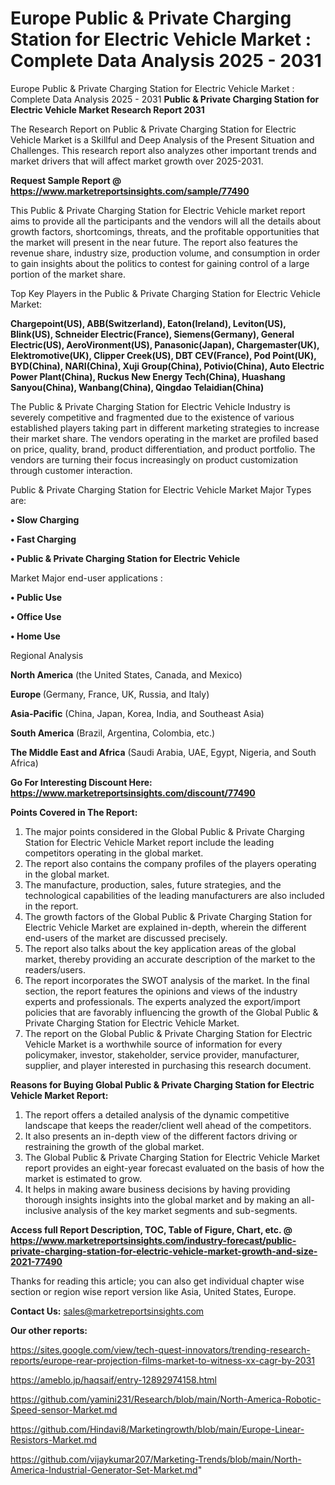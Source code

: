 # Europe Public & Private Charging Station for Electric Vehicle Market : Complete Data Analysis 2025 - 2031
Europe Public & Private Charging Station for Electric Vehicle Market : Complete Data Analysis 2025 - 2031
<strong>Public & Private Charging Station for Electric Vehicle Market Research Report 2031</strong>

The Research Report on Public & Private Charging Station for Electric Vehicle Market is a Skillful and Deep Analysis of the Present Situation and Challenges. This research report also analyzes other important trends and market drivers that will affect market growth over 2025-2031.

<strong>Request Sample Report @ <a href=https://www.marketreportsinsights.com/sample/77490>https://www.marketreportsinsights.com/sample/77490</a></strong>

This Public & Private Charging Station for Electric Vehicle market report aims to provide all the participants and the vendors will all the details about growth factors, shortcomings, threats, and the profitable opportunities that the market will present in the near future. The report also features the revenue share, industry size, production volume, and consumption in order to gain insights about the politics to contest for gaining control of a large portion of the market share.

Top Key Players in the Public & Private Charging Station for Electric Vehicle Market:

<strong>Chargepoint(US), ABB(Switzerland), Eaton(Ireland), Leviton(US), Blink(US), Schneider Electric(France), Siemens(Germany), General Electric(US), AeroVironment(US), Panasonic(Japan), Chargemaster(UK), Elektromotive(UK), Clipper Creek(US), DBT CEV(France), Pod Point(UK), BYD(China), NARI(China), Xuji Group(China), Potivio(China), Auto Electric Power Plant(China), Ruckus New Energy Tech(China), Huashang Sanyou(China), Wanbang(China), Qingdao Telaidian(China)</strong>

The Public & Private Charging Station for Electric Vehicle Industry is severely competitive and fragmented due to the existence of various established players taking part in different marketing strategies to increase their market share. The vendors operating in the market are profiled based on price, quality, brand, product differentiation, and product portfolio. The vendors are turning their focus increasingly on product customization through customer interaction.

Public & Private Charging Station for Electric Vehicle Market Major Types are:

<strong>• Slow Charging

• Fast Charging

• Public & Private Charging Station for Electric Vehicle</strong>

Market Major end-user applications :

<strong>• Public Use

• Office Use

• Home Use</strong>

Regional Analysis

</u><strong><b>North America</b></strong> (the United States, Canada, and Mexico)

<strong><b>Europe </b></strong>(Germany, France, UK, Russia, and Italy)

<strong><b>Asia-Pacific</b></strong> (China, Japan, Korea, India, and Southeast Asia)

<strong><b>South America</b></strong> (Brazil, Argentina, Colombia, etc.)

<strong><b>The Middle East and Africa</b></strong> (Saudi Arabia, UAE, Egypt, Nigeria, and South Africa)

<strong>Go For Interesting Discount Here: <a href=https://www.marketreportsinsights.com/discount/77490>https://www.marketreportsinsights.com/discount/77490</a></strong>

<strong>Points Covered in The Report:</strong>
<ol>
  <li>The major points considered in the Global Public & Private Charging Station for Electric Vehicle Market report include the leading competitors operating in the global market.</li>
  <li>The report also contains the company profiles of the players operating in the global market.</li>
  <li>The manufacture, production, sales, future strategies, and the technological capabilities of the leading manufacturers are also included in the report.</li>
  <li>The growth factors of the Global Public & Private Charging Station for Electric Vehicle Market are explained in-depth, wherein the different end-users of the market are discussed precisely.</li>
  <li>The report also talks about the key application areas of the global market, thereby providing an accurate description of the market to the readers/users.</li>
  <li>The report incorporates the SWOT analysis of the market. In the final section, the report features the opinions and views of the industry experts and professionals. The experts analyzed the export/import policies that are favorably influencing the growth of the Global Public & Private Charging Station for Electric Vehicle Market.</li>
  <li>The report on the Global Public & Private Charging Station for Electric Vehicle Market is a worthwhile source of information for every policymaker, investor, stakeholder, service provider, manufacturer, supplier, and player interested in purchasing this research document.</li>
</ol>
<strong>Reasons for Buying Global Public & Private Charging Station for Electric Vehicle Market Report:</strong>

<ol>
  <li>The report offers a detailed analysis of the dynamic competitive landscape that keeps the reader/client well ahead of the competitors.</li>
  <li>It also presents an in-depth view of the different factors driving or restraining the growth of the global market.</li>
  <li>The Global Public & Private Charging Station for Electric Vehicle Market report provides an eight-year forecast evaluated on the basis of how the market is estimated to grow.</li>
  <li>It helps in making aware business decisions by having providing thorough insights insights into the global market and by making an all-inclusive analysis of the key market segments and sub-segments.</li>
</ol>
<strong>Access full Report Description, TOC, Table of Figure, Chart, etc. @ <a href=https://www.marketreportsinsights.com/industry-forecast/public-private-charging-station-for-electric-vehicle-market-growth-and-size-2021-77490>https://www.marketreportsinsights.com/industry-forecast/public-private-charging-station-for-electric-vehicle-market-growth-and-size-2021-77490</a></strong>


Thanks for reading this article; you can also get individual chapter wise section or region wise report version like Asia, United States, Europe.

<strong>Contact Us:</strong>
sales@marketreportsinsights.com

<strong>Our other reports:</strong>

<a href=https://sites.google.com/view/tech-quest-innovators/trending-research-reports/europe-rear-projection-films-market-to-witness-xx-cagr-by-2031>https://sites.google.com/view/tech-quest-innovators/trending-research-reports/europe-rear-projection-films-market-to-witness-xx-cagr-by-2031</a>

<a href=https://ameblo.jp/haqsaif/entry-12892974158.html>https://ameblo.jp/haqsaif/entry-12892974158.html</a>

<a href=https://github.com/yamini231/Research/blob/main/North-America-Robotic-Speed-sensor-Market.md>https://github.com/yamini231/Research/blob/main/North-America-Robotic-Speed-sensor-Market.md</a>

<a href=https://github.com/Hindavi8/Marketingrowth/blob/main/Europe-Linear-Resistors-Market.md>https://github.com/Hindavi8/Marketingrowth/blob/main/Europe-Linear-Resistors-Market.md</a>

<a href=https://github.com/vijaykumar207/Marketing-Trends/blob/main/North-America-Industrial-Generator-Set-Market.md>https://github.com/vijaykumar207/Marketing-Trends/blob/main/North-America-Industrial-Generator-Set-Market.md</a>"
